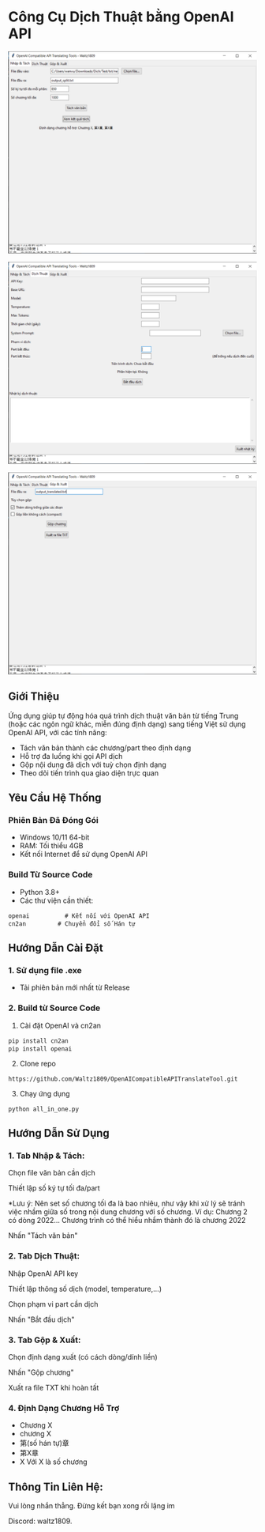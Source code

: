 # Công Cụ Dịch Thuật bằng OpenAI API

![Demo Giao Diện](demo_images/tab1.png)

![Demo Giao Diện](demo_images/tab2.png)

![Demo Giao Diện](demo_images/tab3.png)

## Giới Thiệu

Ứng dụng giúp tự động hóa quá trình dịch thuật văn bản từ tiếng Trung (hoặc các ngôn ngữ khác, miễn đúng định dạng) sang tiếng Việt sử dụng OpenAI API, với các tính năng:
- Tách văn bản thành các chương/part theo định dạng
- Hỗ trợ đa luồng khi gọi API dịch
- Gộp nội dung đã dịch với tuỳ chọn định dạng
- Theo dõi tiến trình qua giao diện trực quan

## Yêu Cầu Hệ Thống

### Phiên Bản Đã Đóng Gói
- Windows 10/11 64-bit
- RAM: Tối thiểu 4GB
- Kết nối Internet để sử dụng OpenAI API

### Build Từ Source Code
- Python 3.8+
- Các thư viện cần thiết:

```text
openai          # Kết nối với OpenAI API
cn2an         # Chuyển đổi số Hán tự
```

## Hướng Dẫn Cài Đặt

### 1. Sử dụng file .exe

- Tải phiên bản mới nhất từ Release

### 2. Build từ Source Code

1. Cài đặt OpenAI và cn2an
```
pip install cn2an
pip install openai
```
2. Clone repo
```
https://github.com/Waltz1809/OpenAICompatibleAPITranslateTool.git
```
3. Chạy ứng dụng
```
python all_in_one.py
```

## Hướng Dẫn Sử Dụng

### 1. Tab Nhập & Tách:

Chọn file văn bản cần dịch

Thiết lập số ký tự tối đa/part

*Lưu ý: Nên set số chương tối đa là bao nhiêu, như vậy khi xử lý sẽ tránh việc nhầm giữa số trong nội dung chương với số chương.
Ví dụ: Chương 2 có dòng 2022... Chương trình có thể hiểu nhầm thành đó là chương 2022

Nhấn "Tách văn bản"

###  2. Tab Dịch Thuật:

Nhập OpenAI API key

Thiết lập thông số dịch (model, temperature,...)

Chọn phạm vi part cần dịch

Nhấn "Bắt đầu dịch"

### 3. Tab Gộp & Xuất:

Chọn định dạng xuất (có cách dòng/dính liền)

Nhấn "Gộp chương"

Xuất ra file TXT khi hoàn tất

### 4. Định Dạng Chương Hỗ Trợ

- Chương X
- chương X
- 第(số hán tự)章
- 第X章
- X
Với X là số chương

## Thông Tin Liên Hệ:
Vui lòng nhắn thẳng. Đừng kết bạn xong rồi lặng im

Discord: waltz1809. 